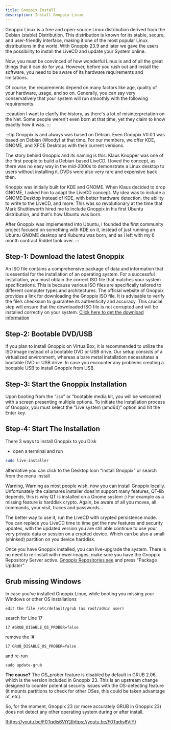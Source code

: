 ```yaml
---
title: Gnoppix Install  
description: Install Gnoppix Linux
---
```


Gnoppix Linux is a free and open-source Linux distribution derived from the Debian (stable) Distribution. This distribution is known for its stable, secure, and user-friendly interface, making it one of the most popular Linux distributions in the world. With Gnoppix 23.9 and later we gave the users the possibility to install the LiveCD and update your System online.

Now, you must be convinced of how wonderful Linux is and of all the great things that it can do for you. However, before you rush out and install the software, you need to be aware of its hardware requirements and limitations.

Of course, the requirements depend on many factors like age, quality of your hardware, usage, and so on. Generally, you can say very conservatively that your system will run smoothly with the following requirements.

:::caution
I want to clarify the history, as there's a lot of misinterpretation on the Net. Some people weren't even born at that time, yet they claim to know exactly how it was.
:::

:::tip
Gnoppix is and always was based on Debian. Even Gnoppix V0.0.1 was based on Debian (Woody) at that time. For our members, we offer KDE, GNOME, and XFCE Desktops with their current versions.

The story behind Gnoppix and its naming is this: Klaus Knopper was one of the first people to build a Debian-based LiveCD. I loved the concept, as there was no easy way in the mid-2000s to demonstrate a Linux desktop to users without installing it. DVDs were also very rare and expensive back then.

Knoppix was initially built for KDE and GNOME. When Klaus decided to drop GNOME, I asked him to adapt the LiveCD concept. My idea was to include a GNOME Desktop instead of KDE, with better hardware detection, the ability to write to the LiveCD, and more. This was so revolutionary at the time that Mark Shuttleworth hired me to include Gnoppix in his first Ubuntu distribution, and that's how Ubuntu was born.

After Gnoppix was implemented into Ubuntu, I founded the first community project focused on something with KDE on it, instead of just running an Ubuntu GNOME desktop and Kubuntu was born, and as i left with my 6 month contract Riddel took over.
:::


Step-1: Download the latest Gnoppix
-----------------------------------

An ISO file contains a comprehensive package of data and information that is essential for the installation of an operating system. For a successful installation, you must obtain the correct ISO file that matches your system specifications. This is because various ISO files are specifically tailored to different computer types and architectures. The official website of Gnoppix provides a link for downloading the Gnoppix ISO file. It is advisable to verify the file’s checksum to guarantee its authenticity and accuracy. This crucial step will ensure that the downloaded ISO file is not corrupted and will be installed correctly on your system. [Click here to get the download information](https://wiki.gnoppix.org/gnoppix_basic/download/)

Step-2: Bootable DVD/USB
------------------------

If you plan to install Gnoppix on VirtualBox, it is recommended to utilize the ISO image instead of a bootable DVD or USB drive. Our setup consists of a virtualized environment, whereas a bare metal installation necessitates a bootable DVD or USB drive. In case you encounter any problems creating a bootable USB to install Gnoppix from USB.

Step-3: Start the Gnoppix Installation
--------------------------------------

Upon booting from the “.iso” or “bootable media kit, you will be welcomed with a screen presenting multiple options. To initiate the installation process of Gnoppix, you must select the “Live system (amd64)” option and hit the Enter key.

Step-4: Start The Installation
------------------------------

There 3 ways to install Gnoppix to you Disk

*   open a terminal and run
    
```sh
sudo live-installer
```

alternative you can click to the Desktop Icon "Install Gnoppix" or search from the menu install

Warning, Warning as most people wish, now you can install Gnoppix locally. Unfortunately the calamares installer does’nt support many features, QT-lib depends, this is why QT is installed on a Gnome system :) For example as a missing feature is harddisk crypto. Again, be aware of all you moves, all commands, your visit, traces and passwords….

The better way to use it, run the LiveCD with crypted persistence mode. You can replace you LiveCD time to time get the new features and security updates, with the updated version you are still able continue to use your very private data or session on a crypted device. Which can be also a small (shinked) partition on you device harddisk.

Once you have Gnoppix installed, you can live-upgrade the system. There is no need to re-install with newer images, make sure you have the Gnoppix Repository Server active. [Gnoppix Repositories see](https://wiki.gnoppix.org/installation/repo/ "https://wiki.gnoppix.org/installation/repo/") and press “Package Updater”

Grub missing Windows
--------------------

In case you’ve installed Gnoppix Linux, while booting you missing your Windows or other OS installations

`edit the file /etc/default/grub (as root/admin user)`

search for Line 17

`17 #GRUB_DISABLE_OS_PROBER=false`

remove the ‘#’

`17 GRUB_DISABLE_OS_PROBER=false`

and re-run

`sudo update-grub`

**The cause?** The OS\_prober feature is disabled by default in GRUB 2.06, which is the version included in Gnoppix 23. This is an upstream change designed to counter potential security issues with the OS-detecting feature (it mounts partitions to check for other OSes, this could be taken advantage of, etc).

So, for the moment, Gnoppix 23 (or more accurately GRUB in Gnoppix 23) does not detect any other operating system during or after install.

[https://youtu.be/F0Tqdis6ViY](https://youtu.be/F0Tqdis6ViY)
 
